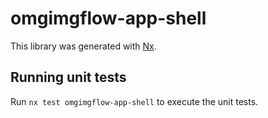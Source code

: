 # omgimgflow-app-shell

This library was generated with [Nx](https://nx.dev).

## Running unit tests

Run `nx test omgimgflow-app-shell` to execute the unit tests.
